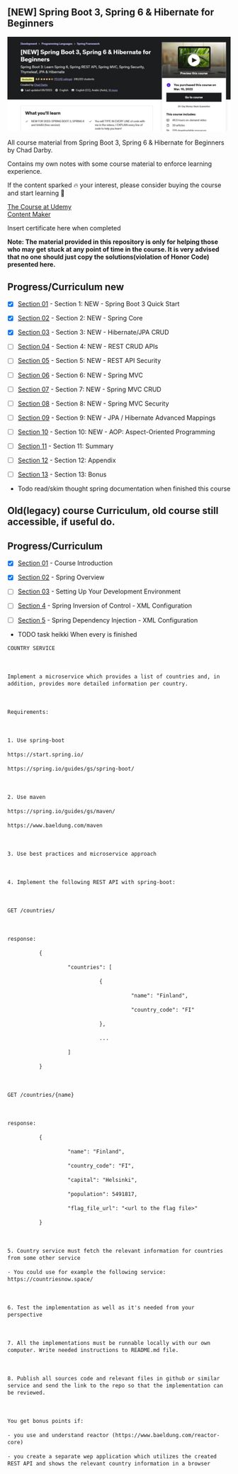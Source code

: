## [NEW] Spring Boot 3, Spring 6 & Hibernate for Beginners

![Spring Boot](pic.jpg)

All course material from Spring Boot 3, Spring 6 & Hibernate for Beginners by Chad Darby.

Contains my own notes with some course material to enforce learning experience.

If the content sparked :fire: your interest, please consider buying the course and start learning :book:

[The Course at Udemy](https://www.udemy.com/course/spring-hibernate-tutorial/)   
[Content Maker](https://luv2code.com/)

Insert certificate here when completed

**Note: The material provided in this repository is only for helping those who may get stuck at any point of time in the course. It is very advised that no one should just copy the solutions(violation of Honor Code) presented here.**

## Progress/Curriculum new

- [x] [Section 01](https://github.com/developersCradle/spring-springboot-hibernate-for-Beginners/tree/main/Section%201) - Section 1: NEW - Spring Boot 3 Quick Start
- [x] [Section 02](https://github.com/developersCradle/spring-springboot-hibernate-for-Beginners/tree/main/Section%202) - Section 2: NEW - Spring Core
- [x] [Section 03](https://github.com/developersCradle/spring-springboot-hibernate-for-Beginners/tree/main/Section%203) - Section 3: NEW - Hibernate/JPA CRUD 
- [ ] [Section 04](https://github.com/developersCradle/spring-springboot-hibernate-for-Beginners/tree/main/Section%204) - Section 4: NEW - REST CRUD APIs
- [ ] [Section 05](https://github.com/developersCradle/spring-springboot-hibernate-for-Beginners/tree/main/Section%205) - Section 5: NEW - REST API Security 
- [ ] [Section 06](https://github.com/developersCradle/spring-springboot-hibernate-for-Beginners/tree/main/Section%206) - Section 6: NEW - Spring MVC
- [ ] [Section 07](https://github.com/developersCradle/spring-springboot-hibernate-for-Beginners/tree/main/Section%207) - Section 7: NEW - Spring MVC CRUD
- [ ] [Section 08](https://github.com/developersCradle/spring-springboot-hibernate-for-Beginners/tree/main/Section%208) - Section 8: NEW - Spring MVC Security
- [ ] [Section 09](https://github.com/developersCradle/spring-springboot-hibernate-for-Beginners/tree/main/Section%209) - Section 9: NEW - JPA / Hibernate Advanced Mappings
- [ ] [Section 10](https://github.com/developersCradle/spring-springboot-hibernate-for-Beginners/tree/main/Section%210) - Section 10: NEW - AOP: Aspect-Oriented Programming
- [ ] [Section 11](https://github.com/developersCradle/spring-springboot-hibernate-for-Beginners/tree/main/Section%211) - Section 11: Summary
- [ ] [Section 12](https://github.com/developersCradle/spring-springboot-hibernate-for-Beginners/tree/main/Section%212) - Section 12: Appendix
- [ ] [Section 13](https://github.com/developersCradle/spring-springboot-hibernate-for-Beginners/tree/main/Section%213) - Section 13: Bonus


- Todo read/skim thought spring documentation when finished this course

## Old(legacy) course Curriculum, old course still accessible, if useful do. 

## Progress/Curriculum

- [x] [Section 01](#) - Course Introduction
- [X] [Section 02](#) - Spring Overview
- [ ] [Section 03](#) - Setting Up Your Development Environment
- [ ] [Section 4](#) - Spring Inversion of Control - XML Configuration
- [ ] [Section 5](#) - Spring Dependency Injection - XML Configuration



- TODO task heikki When every is finished

```
COUNTRY SERVICE

 

Implement a microservice which provides a list of countries and, in addition, provides more detailed information per country.

 

Requirements:

 

1. Use spring-boot

https://start.spring.io/

https://spring.io/guides/gs/spring-boot/

 

2. Use maven

https://spring.io/guides/gs/maven/  

https://www.baeldung.com/maven

 

3. Use best practices and microservice approach

 

4. Implement the following REST API with spring-boot:

 

GET /countries/

 

response:

          {

                   "countries": [

                             {

                                       "name": "Finland",

                                       "country_code": "FI"

                             },

                             ...

                   ]

          }

 

GET /countries/{name}

 

response:

          {

                   "name": "Finland",

                   "country_code": "FI",

                   "capital": "Helsinki",

                   "population": 5491817,

                   "flag_file_url": "<url to the flag file>"

          }

 

5. Country service must fetch the relevant information for countries from some other service

- You could use for example the following service: https://countriesnow.space/

 

6. Test the implementation as well as it's needed from your perspective

 

7. All the implementations must be runnable locally with our own computer. Write needed instructions to README.md file.

 

8. Publish all sources code and relevant files in github or similar service and send the link to the repo so that the implementation can be reviewed.

 

You get bonus points if:

- you use and understand reactor (https://www.baeldung.com/reactor-core)

- you create a separate wep application which utilizes the created REST API and shows the relevant country information in a browser

 
```